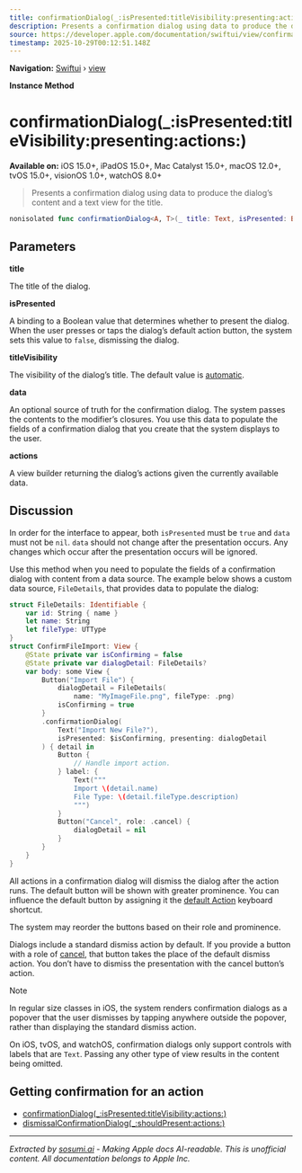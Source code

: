 ```yaml
---
title: confirmationDialog(_:isPresented:titleVisibility:presenting:actions:)
description: Presents a confirmation dialog using data to produce the dialog’s content and a text view for the title.
source: https://developer.apple.com/documentation/swiftui/view/confirmationdialog(_:ispresented:titlevisibility:presenting:actions:)
timestamp: 2025-10-29T00:12:51.148Z
---
```


**Navigation:** [Swiftui](/documentation/swiftui) › [view](/documentation/swiftui/view)

**Instance Method**

# confirmationDialog(_:isPresented:titleVisibility:presenting:actions:)

**Available on:** iOS 15.0+, iPadOS 15.0+, Mac Catalyst 15.0+, macOS 12.0+, tvOS 15.0+, visionOS 1.0+, watchOS 8.0+

> Presents a confirmation dialog using data to produce the dialog’s content and a text view for the title.

```swift
nonisolated func confirmationDialog<A, T>(_ title: Text, isPresented: Binding<Bool>, titleVisibility: Visibility = .automatic, presenting data: T?, @ViewBuilder actions: (T) -> A) -> some View where A : View
```

## Parameters

**title**

The title of the dialog.



**isPresented**

A binding to a Boolean value that determines whether to present the dialog. When the user presses or taps the dialog’s default action button, the system sets this value to `false`, dismissing the dialog.



**titleVisibility**

The visibility of the dialog’s title. The default value is [automatic](/documentation/swiftui/visibility/automatic).



**data**

An optional source of truth for the confirmation dialog. The system passes the contents to the modifier’s closures. You use this data to populate the fields of a confirmation dialog that you create that the system displays to the user.



**actions**

A view builder returning the dialog’s actions given the currently available data.



## Discussion

In order for the interface to appear, both `isPresented` must be `true` and `data` must not be `nil`. `data` should not change after the presentation occurs. Any changes which occur after the presentation occurs will be ignored.

Use this method when you need to populate the fields of a confirmation dialog with content from a data source. The example below shows a custom data source, `FileDetails`, that provides data to populate the dialog:

```swift
struct FileDetails: Identifiable {
    var id: String { name }
    let name: String
    let fileType: UTType
}
struct ConfirmFileImport: View {
    @State private var isConfirming = false
    @State private var dialogDetail: FileDetails?
    var body: some View {
        Button("Import File") {
            dialogDetail = FileDetails(
                name: "MyImageFile.png", fileType: .png)
            isConfirming = true
        }
        .confirmationDialog(
            Text("Import New File?"),
            isPresented: $isConfirming, presenting: dialogDetail
        ) { detail in
            Button {
                // Handle import action.
            } label: {
                Text("""
                Import \(detail.name)
                File Type: \(detail.fileType.description)
                """)
            }
            Button("Cancel", role: .cancel) {
                dialogDetail = nil
            }
        }
    }
}
```

All actions in a confirmation dialog will dismiss the dialog after the action runs. The default button will be shown with greater prominence. You can influence the default button by assigning it the [default Action](/documentation/swiftui/keyboardshortcut/defaultaction) keyboard shortcut.

The system may reorder the buttons based on their role and prominence.

Dialogs include a standard dismiss action by default. If you provide a button with a role of [cancel](/documentation/swiftui/buttonrole/cancel), that button takes the place of the default dismiss action. You don’t have to dismiss the presentation with the cancel button’s action.

> [!NOTE]
> In regular size classes in iOS, the system renders confirmation dialogs as a popover that the user dismisses by tapping anywhere outside the popover, rather than displaying the standard dismiss action.

On iOS, tvOS, and watchOS, confirmation dialogs only support controls with labels that are `Text`. Passing any other type of view results in the content being omitted.

## Getting confirmation for an action

- [confirmationDialog(_:isPresented:titleVisibility:actions:)](/documentation/swiftui/view/confirmationdialog(_:ispresented:titlevisibility:actions:))
- [dismissalConfirmationDialog(_:shouldPresent:actions:)](/documentation/swiftui/view/dismissalconfirmationdialog(_:shouldpresent:actions:))

---

*Extracted by [sosumi.ai](https://sosumi.ai) - Making Apple docs AI-readable.*
*This is unofficial content. All documentation belongs to Apple Inc.*
